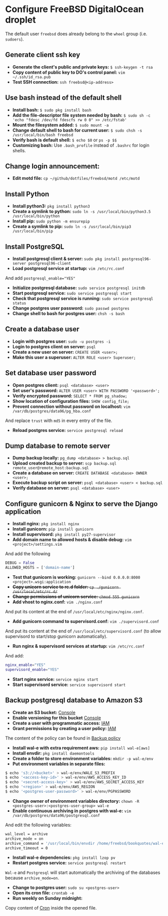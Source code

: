 # Configure FreeBSD DigitalOcean droplet
The default user `freebsd` does already belong to the `wheel` group (i.e. `sudoers`).

## Generate client ssh key 

- **Generate the client's public and private keys:** `$ ssh-keygen -t rsa`
- **Copy content of public key to DO's control panel:** `vim ~/.ssh/id_rsa.pub`
- **Test SSH connection:** `ssh freebsd@<ip-address>`

## Use bash instead of the default shell

- **Install bash:** `$ sudo pkg install bash`
- **Add the file-descriptor file system needed by bash:** `$ sudo sh -c 'echo "fdesc /dev/fd fdescfs rw 0 0" >> /etc/fstab'`
- **Mount the filesystem added:** `$ sudo mount -a`
- **Change default shell to bash for current user:** `$ sudo chsh -s /usr/local/bin/bash freebsd`
- **Verify bash is default shell:** `$ echo $0` or `ps -p $$`
- **Customizing bash:** Use `.bash_profile` instead of `.bashrc` for login shells.

## Change login announcement:
- **Edit motd file:** `cp ~/github/dotfiles/freebsd/motd /etc/motd`

## Install Python
- **Install python3:** `pkg install python3`
- **Create a symlink to python:** `sudo ln -s /usr/local/bin/python3.5 /usr/local/bin/python`
- **Install pip:** `sudo python -m ensurepip`
- **Create a symlink to pip:** `sudo ln -s /usr/local/bin/pip3 /usr/local/bin/pip`

## Install PostgreSQL
- **Install postgresql client & server:** `sudo pkg install postgresql96-server postgresql96-client` 
- **Load postgresql service at startup:** `vim /etc/rc.conf`

And add `postgresql_enable="YES"`
- **Initialize postgresql database:** `sudo service postgresql initdb`
- **Start postgresql service:** `sudo service postgresql start`
- **Check that postgresql service is running:** `sudo service postgresql status`
- **Change postgres user password:** `sudo passwd postgres`
- **Change shell to bash for postgres user:** `chsh -s bash`

## Create a database user
- **Login with postgres user:** `sudo -u postgres -i`
- **Login to postgres client on server:** `psql`
- **Create a new user on server:** `CREATE USER <user>;`
- **Make this user a superuser:** `ALTER ROLE <user> Superuser;`

## Set database user password
- **Open postgres client:** `psql <database> <user>`
- **Set user's password:** `ALTER USER <user> WITH PASSWORD '<password>';`
- **Verify encrypted password:** `SELECT * FROM pg_shadow;`
- **Show location of configuration files:** `SHOW config_file;`
- **Prevent connection without password on localhost:** `vim /var/db/postgres/data96/pg_hba.conf`

And replace `trust` with `md5` in every entry of the file.

- **Reload postgres service:** `service postgresql reload`

## Dump database to remote server
- **Dump backup locally:** `pg_dump <database> > backup.sql`
- **Upload created backup to server:** `scp backup.sql remote_user@remote_host:backup.sql`
- **Create a database on server:** `CREATE DATABASE <database> OWNER <user>;`
- **Execute backup script on server:** `psql <database> <user> < backup.sql`
- **Verify database on server:** `psql <database> <user>`

## Configure gunicorn & Nginx to serve the Django application
- **Install nginx:** `pkg install nginx`
- **Install gunicorn:** `pip install gunicorn`
- **Install supervisord:** `pkg install py27-supervisor`
- **Add domain name to allowed hosts & disable debug:** `vim <project>/settings.vim`

And add the following
```python
DEBUG = False
ALLOWED_HOSTS = ['domain-name']
```
- **Test that gunicorn is working:** `gunicorn --bind 0.0.0.0:8000 <project>.wsgi:application`
- ~~**Copy unicorn service to rc.d folder:** `cp ./gunicorn /usr/local/etc/rc.d/`~~
- ~~**Change permissions of unicorn service:** `chmod 555 gunicorn`~~
- **Add vhost to nginx.conf:** `vim ./nginx.conf`

And put its content at the end of `/usr/local/etc/nginx/nginx.conf`.
- **Add gunicorn command to supervisord.conf:** `vim ./supervisord.conf`

And put its content at the end of `/usr/local/etc/supervisord.conf` (to allow supervisord to start/stop gunicorn automatically).
- **Run nginx & supervisord services at startup:** `vim /etc/rc.conf`

And add:
```sh
nginx_enable="YES"
supervisord_enable="YES"
```
- **Start nginx service:** `service nginx start`
- **Start supervisord service:** `service supervisord start`

## Backup postgresql database to Amazon S3
- **Create an S3 bucket:** [Console](https://console.aws.amazon.com/)
- **Enable versioning for this bucket** [Console](https://console.aws.amazon.com/)
- **Create a user with programmatic access:** [IAM](https://console.aws.amazon.com/iam/home)
- **Grant permissions by creating a user policy:** [IAM](https://console.aws.amazon.com/iam/home)

The content of the policy can be found in [Backup policy](https://github.com/h4k1m0u/dotfiles/tree/master/digitalocean/backup.json)
- **Install wal-e with extra requirement aws:** `pip install wal-e[aws]`
- **Install envdir:** `pkg install daemontools`
- **Create a folder to store environment variables:** `mkdir -p wal-e/env`
- **Put environment variables in separate files:**

```sh
$ echo 's3://<bucket>' > wal-e/env/WALE_S3_PREFIX
$ echo '<access-key-id>' > wal-e/env/AWS_ACCESS_KEY_ID
$ echo '<secret-access-key>' > wal-e/env/AWS_SECRET_ACCESS_KEY
$ echo '<region>' > wal-e/env/AWS_REGION
$ echo '<postgres-user-password>' > wal-e/env/PGPASSWORD
```
- **Change owner of environment variables directory:** `chown -R <postgres-user>:<postgres-user-group> wal-e`
- **Enable continuous archiving in postgres with wal-e:** `vim /var/db/postgres/data96/postgresql.conf`

And edit the following variables:
```sh
wal_level = archive
archive_mode = on
archive_command = '/usr/local/bin/envdir /home/freebsd/bookquotes/wal-e/env /usr/local/bin/wal-e wal-push %p'
archive_timeout = 0
```
- **Install wal-e dependencies:** `pkg install lzop pv`
- **Restart postgres service:** `service postgresql restart`

`Wal-e` and `Postgresql` will start automatically the archiving of the databases because `archive_mode=on`.
- **Change to postgres user:** `sudo su <postgres-user>`
- **Open its cron file:** `crontab -e`
- **Run weekly on Sunday midnight:**

Copy content of [Cron](https://github.com/h4k1m0u/dotfiles/tree/master/digitalocean/cron) inside the opened file.
